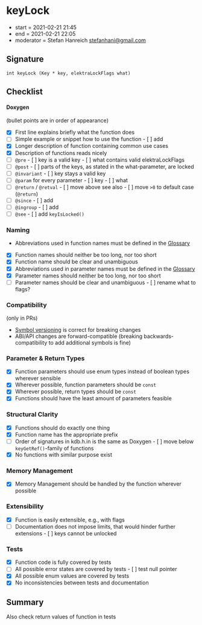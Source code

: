 # keyLock

- start = 2021-02-21 21:45
- end = 2021-02-21 22:05
- moderator = Stefan Hanreich <stefanhani@gmail.com>

## Signature

`int keyLock (Key * key, elektraLockFlags what)`

## Checklist

#### Doxygen

(bullet points are in order of appearance)

- [x] First line explains briefly what the function does
- [ ] Simple example or snippet how to use the function - [ ] add
- [x] Longer description of function containing common use cases
- [x] Description of functions reads nicely
- [ ] `@pre` - [ ] key is a valid key - [ ] what contains valid elektraLockFlags
- [ ] `@post` - [ ] parts of the keys, as stated in the what-parameter, are locked
- [ ] `@invariant` - [ ] key stays a valid key
- [ ] `@param` for every parameter - [ ] key - [ ] what
- [ ] `@return` / `@retval` - [ ] move above see also - [ ] move `>0` to default case (`@return`)
- [ ] `@since` - [ ] add
- [ ] `@ingroup` - [ ] add
- [ ] `@see` - [ ] add `keyIsLocked()`

### Naming

- Abbreviations used in function names must be defined in the
  [Glossary](/doc/help/elektra-glossary.md)
- [x] Function names should neither be too long, nor too short
- [x] Function name should be clear and unambiguous
- [x] Abbreviations used in parameter names must be defined in the
      [Glossary](/doc/help/elektra-glossary.md)
- [x] Parameter names should neither be too long, nor too short
- [ ] Parameter names should be clear and unambiguous - [ ] rename what to flags?

### Compatibility

(only in PRs)

- [Symbol versioning](/doc/dev/symbol-versioning.md)
  is correct for breaking changes
- ABI/API changes are forward-compatible (breaking backwards-compatibility
  to add additional symbols is fine)

### Parameter & Return Types

- [x] Function parameters should use enum types instead of boolean types
      wherever sensible
- [x] Wherever possible, function parameters should be `const`
- [x] Wherever possible, return types should be `const`
- [x] Functions should have the least amount of parameters feasible

### Structural Clarity

- [x] Functions should do exactly one thing
- [x] Function name has the appropriate prefix
- [ ] Order of signatures in kdb.h.in is the same as Doxygen - [ ] move below `keyGetRef()`-family of functions
- [x] No functions with similar purpose exist

### Memory Management

- [x] Memory Management should be handled by the function wherever possible

### Extensibility

- [x] Function is easily extensible, e.g., with flags
- [ ] Documentation does not impose limits, that would hinder further extensions - [ ] keys cannot be unlocked

### Tests

- [x] Function code is fully covered by tests
- [ ] All possible error states are covered by tests - [ ] test null pointer
- [x] All possible enum values are covered by tests
- [x] No inconsistencies between tests and documentation

## Summary

Also check return values of function in tests

